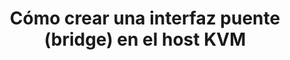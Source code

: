 ---
title: Cómo crear una interfaz puente (bridge) en el host KVM
menu:
  sidebar:
    name: Crear redes puente
    identifier: crear-interfaz-puente
    parent: redes-kvm
    weight: 3
---